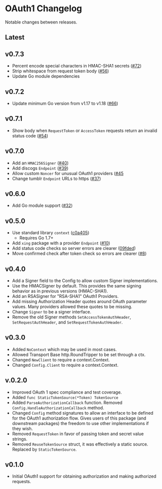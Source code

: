 # OAuth1 Changelog

Notable changes between releases.

## Latest

## v0.7.3

* Percent encode special characters in HMAC-SHA1 secrets ([#72](https://github.com/onthegit/oauth1/pull/72))
* Strip whitespace from request token body ([#56](https://github.com/onthegit/oauth1/pull/56))
* Update Go module dependencies

## v0.7.2

* Update minimum Go version from v1.17 to v1.18 ([#66](https://github.com/onthegit/oauth1/pull/66))

## v0.7.1

* Show body when `RequestToken` or `AccessToken` requests return an invalid status code ([#54](https://github.com/onthegit/oauth1/pull/54))

## v0.7.0

* Add an `HMAC256Signer` ([#40](https://github.com/onthegit/oauth1/pull/40))
* Add discogs `Endpoint` ([#39](https://github.com/onthegit/oauth1/pull/39))
* Allow custom `Noncer` for unusual OAuth1 providers ([#45](https://github.com/onthegit/oauth1/pull/45)
* Change tumblr `Endpoint` URLs to https ([#37](https://github.com/onthegit/oauth1/pull/37))

## v0.6.0

* Add Go module support ([#32](https://github.com/onthegit/oauth1/pull/32))

## v0.5.0

* Use standard library `context` ([c0a405](https://github.com/onthegit/oauth1/commit/c0a405baf29f5ed2616bc1ef6b778532c960aa5b))
  * Requires Go 1.7+
* Add `xing` package with a provider `Endpoint` ([#10](https://github.com/onthegit/oauth1/pull/10))
* Add status code checks so server errors are clearer ([09fded](https://github.com/onthegit/oauth1/commit/b0d5c93a5292844f3fd568893ce4e12bdcdb79ae))
* Move confirmed check after token check so errors are clearer ([#8](https://github.com/onthegit/oauth1/pull/8))

## v0.4.0

* Add a Signer field to the Config to allow custom Signer implementations.
* Use the HMACSigner by default. This provides the same signing behavior as in previous versions (HMAC-SHA1).
* Add an RSASigner for "RSA-SHA1" OAuth1 Providers.
* Add missing Authorization Header quotes around OAuth parameter values. Many providers allowed these quotes to be missing.
* Change `Signer` to be a signer interface.
* Remove the old Signer methods `SetAccessTokenAuthHeader`, `SetRequestAuthHeader`, and `SetRequestTokenAuthHeader`.

## v0.3.0

* Added `NoContext` which may be used in most cases.
* Allowed Transport Base http.RoundTripper to be set through a ctx.
* Changed `NewClient` to require a context.Context.
* Changed `Config.Client` to require a context.Context.

## v.0.2.0

* Improved OAuth 1 spec compliance and test coverage.
* Added `func StaticTokenSource(*Token) TokenSource`
* Added `ParseAuthorizationCallback` function. Removed `Config.HandleAuthorizationCallback` method.
* Changed `Config` method signatures to allow an interface to be defined for the OAuth1 authorization flow. Gives users of this package (and downstream packages) the freedom to use other implementations if they wish.
* Removed `RequestToken` in favor of passing token and secret value strings.
* Removed `ReuseTokenSource` struct, it was effectively a static source. Replaced by `StaticTokenSource`.

## v0.1.0

* Initial OAuth1 support for obtaining authorization and making authorized requests.

